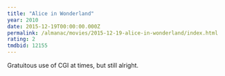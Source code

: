 ```yaml
---
title: "Alice in Wonderland"
year: 2010
date: 2015-12-19T00:00:00.000Z
permalink: /almanac/movies/2015-12-19-alice-in-wonderland/index.html
rating: 2
tmdbid: 12155
---
```


Gratuitous use of CGI at times, but still alright.